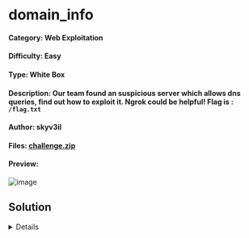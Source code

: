 # domain_info

#### Category: Web Exploitation

#### Difficulty: Easy

#### Type: White Box

#### Description: Our team found an suspicious server which allows dns queries, find out how to exploit it. Ngrok could be helpful! Flag is : `/flag.txt`

#### Author: skyv3il

#### Files: [challenge.zip](https://github.com/emperorpenguincat/Public-Writeups/blob/main/UniVsThreats%20CTF%202025/domain_info/challenge.zip)

#### Preview:
![image](https://github.com/user-attachments/assets/dc750e76-388a-4a5b-b5c9-af43c96b95ff)

## Solution
<details>

![image](https://github.com/user-attachments/assets/7a2594fa-fe26-4256-9c65-0fc537586de7)

![image](https://github.com/user-attachments/assets/4003346f-4e69-40c1-afbf-4b83d0678f85)

### Source Code (PHP)

```php
<?php
function cleanUploads($path, $minutes = 2) {
    foreach (glob($path . "/*") as $file) {
        if (is_file($file) && (time() - filemtime($file)) > ($minutes * 60)) {
            unlink($file);
        }
    }
}

function randomString($length = 6) {
    return substr(str_shuffle("abcdefghijklmnopqrstuvwxyz0123456789"), 0, $length);
}

if ($_SERVER['REQUEST_METHOD'] === 'POST') {
    $host = $_POST['host'];
    $port = $_POST['port'];
    $query = $_POST['query'];
    $savefile = $_POST['savefile'];

    // Basic anti-command injection filters
    foreach ([$host, $port, $query, $savefile] as $input) {
        if (preg_match('/[;&|`$()<>]/', $input)) {
            die("<p style='color:red;'>❌ Command Injection Detected!</p>");
        }
    }

    // Extra simple validation
    if (!filter_var($host, FILTER_VALIDATE_IP) && !filter_var($host, FILTER_VALIDATE_DOMAIN)) {
        die("<p style='color:red;'>❌ Invalid Hostname</p>");
    }

    // Safe escaping
    $host = escapeshellarg($host);
    $port = escapeshellarg($port);
    $query = escapeshellarg($query);

    // Create uploads folder if not exists
    $uploadDir = __DIR__ . '/uploads';
    if (!is_dir($uploadDir)) {
        mkdir($uploadDir, 0755, true);
    }

    // Cleanup old files
    cleanUploads($uploadDir, 2); // Delete files older than 2 minutes

    // Randomize file name
    if (empty($savefile)) {
        $savefile = "output.txt";
    }
    $randomPrefix = randomString();
    $finalName = $randomPrefix . "_" . basename($savefile);
    $savepath = $uploadDir . '/' . $finalName;

    // Execute
    $command = "whois -h " . $host . " -p " . $port . " " . $query  . " >  " . escapeshellarg($savepath);
    system($command);
    echo "Command: <pre>" . htmlspecialchars($command) . "</pre>";
    echo "<h2>✅ Whois Executed. Saved in:</h2>";
    echo "<pre>/uploads/" . htmlspecialchars($finalName) . "</pre>";
    echo "<p><a style='color:#00ffea;' href='/uploads/" . htmlspecialchars($finalName) . "' target='_blank'>Click here to view your file</a></p>";
}
?>
```

#### Set up a ngrok TCP tunnel

*Note: To create TCP tunneling using ngrok, it is required to fill credit card info into your account but don't worry. It is still free.*

`ngrok tcp 1337`

#### Set up a nc listener

`nc -lvnp 1337`

#### Fill up the host and port provided by ngrok

![image](https://github.com/user-attachments/assets/965a1089-0260-4c5d-b0c5-08125f58bb59)

![image](https://github.com/user-attachments/assets/231f603d-5fb5-4bbb-8fa6-a1b2c6e1341d)

![image](https://github.com/user-attachments/assets/42a50d9d-df3e-4a2b-8ed9-cca4358eb3a0)

![image](https://github.com/user-attachments/assets/7d7d94fc-3833-4aec-a8c4-c692e2a4a324)

![image](https://github.com/user-attachments/assets/d31e6ea9-1e77-40e4-878a-14a1b37dbbb1)

![image](https://github.com/user-attachments/assets/a08d6ed9-c5e4-4217-8a89-6f9b90c4068f)

![image](https://github.com/user-attachments/assets/bcf6fbc3-7431-45d7-a3c1-dca89b564344)

#### Flag
> UVT{M4l1c10us_Wh0_1s_C0mmand_4nd_upl0ad}

</details>
